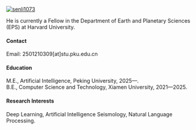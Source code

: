 

[![senli1073](https://img.shields.io/badge/senli1073-github-blue?logo=github)](https://github.com/Rye-wisky)

He is currently a Fellow in the Department of Earth and Planetary Sciences (EPS) at Harvard University.

#### Contact

Email: 2501210309[at]stu.pku.edu.cn

#### Education
M.E., Artificial Intelligence, Peking University, 2025—.\
B.E., Computer Science and Technology, Xiamen University, 2021—2025.

#### Research Interests
Deep Learning, Artificial Intelligence Seismology, Natural Language Processing.


